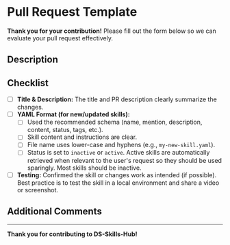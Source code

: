 # Pull Request Template

**Thank you for your contribution!** Please fill out the form below so we can evaluate your pull request effectively.

## Description

<!-- 
Provide a brief summary of what your changes do. 
Explain the reasoning behind your modifications or new skill.
-->

## Checklist

- [ ] **Title & Description:** The title and PR description clearly summarize the changes.
- [ ] **YAML Format (for new/updated skills):**  
  - [ ] Used the recommended schema (name, mention, description, content, status, tags, etc.).
  - [ ] Skill content and instructions are clear.
  - [ ] File name uses lower-case and hyphens (e.g., `my-new-skill.yaml`).
  - [ ] Status is set to `inactive` or `active`. Active skills are automatically retrieved when relevant to the user's request so they should be used sparingly. Most skills should be inactive.
- [ ] **Testing:** Confirmed the skill or changes work as intended (if possible). Best practice is to test the skill in a local environment and share a video or screenshot.

## Additional Comments

<!-- 
Add any additional notes, background info, or suggestions for maintainers and reviewers.
-->

---

**Thank you for contributing to DS-Skills-Hub!**